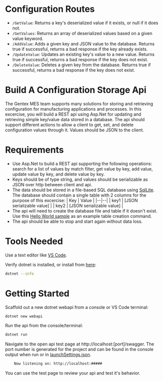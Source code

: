 # Configuration Routes

- `/GetValue`: Returns a key's deserialized value if it exists, or null if it does not.
- `/GetValues`: Returns an array of deserialized values based on a given value keyword.
- `/AddValue`: Adds a given key and JSON value to the database. Returns true if successful, returns a bad response if the key already exists.
- `/UpdateValue`: Updates an existing key's value to a new value. Returns true if successful, returns a bad response if the key does not exist.
- `/DeleteValue`: Deletes a given key from the database. Returns true if successful, returns a bad response if the key does not exist.

# Build A Configuration Storage Api

The Gentex MES team supports many solutions for storing and retrieving configuration for manufacturing applications and processes. In this excercise, you will build a REST api using Asp.Net for updating and retrieving simple key/value data stored in a database. The api should support different actions to allow a client to get, set, and delete configuration values through it. Values should be JSON to the client.

# Requirements

- Use Asp.Net to build a REST api supporting the following operations: search for a list of values by match filter, get value by key, add value, update value by key, and delete value by key.
- Keys should be of type string, and values should be serializable as JSON over http between client and api.
- The data should be stored in a file-based SQL database using [SqlLite](https://learn.microsoft.com/en-us/dotnet/standard/data/sqlite/?tabs=netcore-cli). The database should contain a single table with 2 columns for the purpose of this excercise:
  | Key | Value |
  |--|--|
  | key1 | [JSON serializable value] |
  | key2 | [JSON serializable value] |
- The api will need to create the database file and table if it doesn't exist. Use this [Hello World sample](https://github.com/dotnet/docs/tree/main/samples/snippets/standard/data/sqlite/HelloWorldSample) as an example table creation command.
- The api should be able to stop and start again without data loss.

# Tools Needed

Use a text editor like [VS Code](https://code.visualstudio.com/).

Verify dotnet is installed, or install from [here](https://dotnet.microsoft.com/en-us/download):

```bash
dotnet --info
```

# Getting Started

Scaffold out a new dotnet webapi from a console or VS Code terminal:

```bash
dotnet new webapi
```

Run the api from the console/terminal:

```bash
dotnet run
```

Navigate to the open api test page at http://localhost:[port]/swagger. The port number is generated for the project and can be found in the console output when run or in [launchSettings.json](/Properties/launchSettings.json).

```bash
    Now listening on: http://localhost:#####
```

You can use the test page to review your api and test it's behavior.
